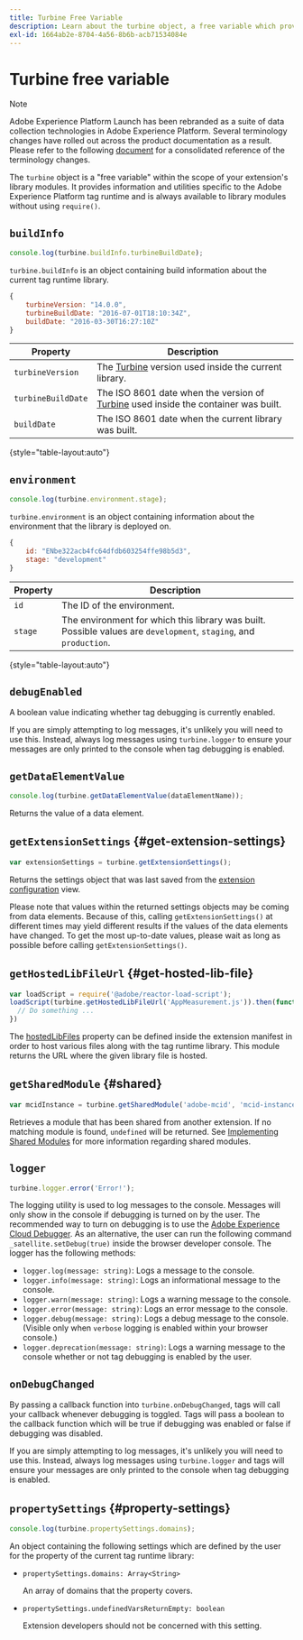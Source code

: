 ```yaml
---
title: Turbine Free Variable
description: Learn about the turbine object, a free variable which provides information and utilities specific to the Adobe Experience Platform tag runtime.
exl-id: 1664ab2e-8704-4a56-8b6b-acb71534084e
---
```

# Turbine free variable

>[!NOTE]
>
>Adobe Experience Platform Launch has been rebranded as a suite of data collection technologies in Adobe Experience Platform. Several terminology changes have rolled out across the product documentation as a result. Please refer to the following [document](.../../term-updates.md) for a consolidated reference of the terminology changes.

The `turbine` object is a "free variable" within the scope of your extension's library modules. It provides information and utilities specific to the Adobe Experience Platform tag runtime and is always available to library modules without using `require()`.

## `buildInfo`

```js
console.log(turbine.buildInfo.turbineBuildDate);
```

`turbine.buildInfo` is an object containing build information about the current tag runtime library.

```js
{
    turbineVersion: "14.0.0",
    turbineBuildDate: "2016-07-01T18:10:34Z",
    buildDate: "2016-03-30T16:27:10Z"
}
```

| Property | Description |
| --- | --- |
| `turbineVersion` | The [Turbine](https://www.npmjs.com/package/@adobe/reactor-turbine) version used inside the current library. |
|`turbineBuildDate` | The ISO 8601 date when the version of [Turbine](https://www.npmjs.com/package/@adobe/reactor-turbine) used inside the container was built. |
|`buildDate` | The ISO 8601 date when the current library was built. |

{style="table-layout:auto"}

## `environment`

```js
console.log(turbine.environment.stage);
```

`turbine.environment` is an object containing information about the environment that the library is deployed on.

```js
{
    id: "ENbe322acb4fc64dfdb603254ffe98b5d3",
    stage: "development"
}
```

| Property | Description |
| --- | --- |
|`id` | The ID of the environment. |
|`stage` | The environment for which this library was built. Possible values are `development`, `staging`, and `production`. |

{style="table-layout:auto"}

## `debugEnabled`

A boolean value indicating whether tag debugging is currently enabled.

If you are simply attempting to log messages, it's unlikely you will need to use this. Instead, always log messages using `turbine.logger` to ensure your messages are only printed to the console when tag debugging is enabled.

## `getDataElementValue`

```js
console.log(turbine.getDataElementValue(dataElementName));
```

Returns the value of a data element.

## `getExtensionSettings` {#get-extension-settings}

```js
var extensionSettings = turbine.getExtensionSettings();
```

Returns the settings object that was last saved from the [extension configuration](../configuration.md) view.

Please note that values within the returned settings objects may be coming from data elements. Because of this, calling `getExtensionSettings()` at different times may yield different results if the values of the data elements have changed. To get the most up-to-date values, please wait as long as possible before calling `getExtensionSettings()`.

## `getHostedLibFileUrl` {#get-hosted-lib-file}

```js
var loadScript = require('@adobe/reactor-load-script');
loadScript(turbine.getHostedLibFileUrl('AppMeasurement.js')).then(function() {
  // Do something ...
})
```

The [hostedLibFiles](../manifest.md) property can be defined inside the extension manifest in order to host various files along with the tag runtime library. This module returns the URL where the given library file is hosted.

## `getSharedModule` {#shared}

```js
var mcidInstance = turbine.getSharedModule('adobe-mcid', 'mcid-instance');
```

Retrieves a module that has been shared from another extension. If no matching module is found, `undefined` will be returned. See [Implementing Shared Modules](../web/shared.md) for more information regarding shared modules.

## `logger`

```js
turbine.logger.error('Error!');
```

The logging utility is used to log messages to the console. Messages will only show in the console if debugging is turned on by the user. The recommended way to turn on debugging is to use the [Adobe Experience Cloud Debugger](https://chrome.google.com/webstore/detail/adobe-experience-cloud-de/ocdmogmohccmeicdhlhhgepeaijenapj?src=propaganda). As an alternative, the user can run the following command `_satellite.setDebug(true)` inside the browser developer console. The logger has the following methods:

* `logger.log(message: string)`: Logs a message to the console.
* `logger.info(message: string)`: Logs an informational message to the console.
* `logger.warn(message: string)`: Logs a warning message to the console.
* `logger.error(message: string)`: Logs an error message to the console.
* `logger.debug(message: string)`: Logs a debug message to the console. (Visible only when `verbose` logging is enabled within your browser console.)
* `logger.deprecation(message: string)`: Logs a warning message to the console whether or not tag debugging is enabled by the user.

## `onDebugChanged`

By passing a callback function into `turbine.onDebugChanged`, tags will call your callback whenever debugging is toggled. Tags will pass a boolean to the callback function which will be true if debugging was enabled or false if debugging was disabled.

If you are simply attempting to log messages, it's unlikely you will need to use this. Instead, always log messages using `turbine.logger` and tags will ensure your messages are only printed to the console when tag debugging is enabled. 

## `propertySettings` {#property-settings}

```js
console.log(turbine.propertySettings.domains);
```

An object containing the following settings which are defined by the user for the property of the current tag runtime library:

* `propertySettings.domains: Array<String>`

  An array of domains that the property covers.

* `propertySettings.undefinedVarsReturnEmpty: boolean`

  Extension developers should not be concerned with this setting.
